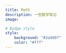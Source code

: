 ```yaml
---
title: Math
description: 一些数学笔记
image:

# Badge style
style:
    background: "#2a9d8f"
    color: "#fff"
---
```

